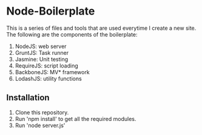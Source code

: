 Node-Boilerplate
==========

This is a series of files and tools that are used everytime I create a new site. The following are the components of the boilerplate:

1. NodeJS: web server
2. GruntJS: Task runner
3. Jasmine: Unit testing
4. RequireJS: script loading
5. BackboneJS: MV* framework
6. LodashJS: utility functions

Installation
------------

1. Clone this repository. 
2. Run 'npm install' to get all the required modules. 
3. Run 'node server.js'

